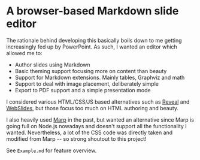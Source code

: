 # A browser-based Markdown slide editor

The rationale behind developing this basically boils down to me getting increasingly fed up by PowerPoint. As such, I wanted an editor which allowed me to:

- Author slides using Markdown
- Basic theming support focusing more on content than beauty
- Support for Markdown extensions. Mainly tables, Graphviz and math
- Support to deal with image placement, deliberately simple
- Export to PDF support and a simple presentation mode

I considered various HTML/CSS/JS based alternatives such as [Reveal](https://revealjs.com/) and [WebSlides](https://webslides.tv/), but those focus too much on HTML authoring and beauty.

I also heavily used [Marp](https://yhatt.github.io/marp/) in the past, but wanted an alternative since Marp is going full on Node.js nowadays and doesn't support all the functionality I wanted. Nevertheless, a lot of the CSS code was directly taken and modified from Marp -- so strong shoutout to this project!

See `Example.md` for feature overview.
